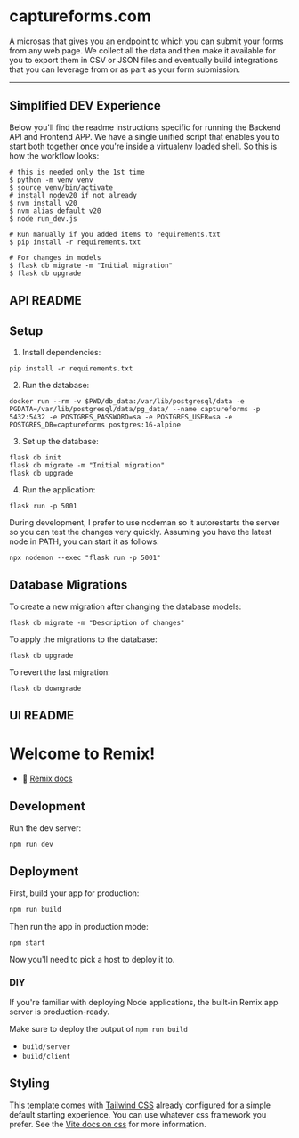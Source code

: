# captureforms.com

A microsas that gives you an endpoint to which you can submit your forms from any web page. We collect all the data and then make it available for you to export them in CSV or JSON files and eventually build integrations that you can leverage from or as part as your form submission.

---

## Simplified DEV Experience

Below you'll find the readme instructions specific for running the Backend API and Frontend APP. We have a single unified script that enables you to start both together once you're inside a virtualenv loaded shell. So this is how the workflow looks:

```
# this is needed only the 1st time
$ python -m venv venv
$ source venv/bin/activate
# install nodev20 if not already
$ nvm install v20
$ nvm alias default v20
$ node run_dev.js

# Run manually if you added items to requirements.txt
$ pip install -r requirements.txt

# For changes in models
$ flask db migrate -m "Initial migration"
$ flask db upgrade
```

## API README

## Setup

1. Install dependencies:
```
pip install -r requirements.txt
```

2. Run the database:
```
docker run --rm -v $PWD/db_data:/var/lib/postgresql/data -e PGDATA=/var/lib/postgresql/data/pg_data/ --name captureforms -p 5432:5432 -e POSTGRES_PASSWORD=sa -e POSTGRES_USER=sa -e POSTGRES_DB=captureforms postgres:16-alpine
```

3. Set up the database:
```
flask db init
flask db migrate -m "Initial migration"
flask db upgrade
```

4. Run the application:
```
flask run -p 5001
```

During development, I prefer to use nodeman so it autorestarts the server so you can test the changes very quickly. Assuming you have the latest node in PATH, you can start it as follows:

```
npx nodemon --exec "flask run -p 5001"
```

## Database Migrations

To create a new migration after changing the database models:

```
flask db migrate -m "Description of changes"
```

To apply the migrations to the database:

```
flask db upgrade
```

To revert the last migration:

```
flask db downgrade
```


## UI README

# Welcome to Remix!

- 📖 [Remix docs](https://remix.run/docs)

## Development

Run the dev server:

```shellscript
npm run dev
```

## Deployment

First, build your app for production:

```sh
npm run build
```

Then run the app in production mode:

```sh
npm start
```

Now you'll need to pick a host to deploy it to.

### DIY

If you're familiar with deploying Node applications, the built-in Remix app server is production-ready.

Make sure to deploy the output of `npm run build`

- `build/server`
- `build/client`

## Styling

This template comes with [Tailwind CSS](https://tailwindcss.com/) already configured for a simple default starting experience. You can use whatever css framework you prefer. See the [Vite docs on css](https://vitejs.dev/guide/features.html#css) for more information.

